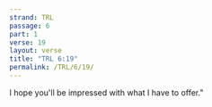 ```yaml
---
strand: TRL
passage: 6
part: 1
verse: 19
layout: verse
title: "TRL 6:19"
permalink: /TRL/6/19/
---
```

I hope you'll be impressed with what I have to offer."
